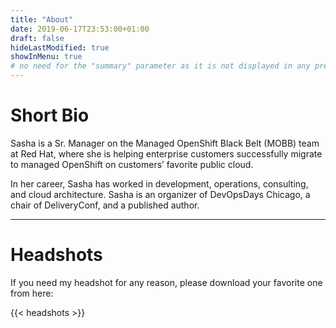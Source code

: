 ```yaml
---
title: "About"
date: 2019-06-17T23:53:00+01:00
draft: false
hideLastModified: true
showInMenu: true
# no need for the "summary" parameter as it is not displayed in any previews
---
```


# Short Bio

Sasha is a Sr. Manager on the Managed OpenShift Black Belt (MOBB) team at Red Hat, where she is helping enterprise customers successfully migrate to managed OpenShift on customers’ favorite public cloud.

In her career, Sasha has worked in development, operations, consulting, and cloud architecture. Sasha is an organizer of DevOpsDays Chicago, a chair of DeliveryConf, and a published author.

<hr>

# Headshots

If you need my headshot for any reason, please download your favorite one from here:

{{< headshots >}}
